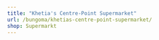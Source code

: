 ```yaml
---
title: "Khetia's Centre-Point Supermarket"
url: /bungoma/khetias-centre-point-supermarket/
shop: Supermarkt
---
```

